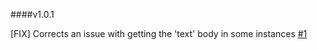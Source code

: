 ####v1.0.1

[FIX] Corrects an issue with getting the 'text' body in some instances [#1](https://github.com/message/php-mime-mail-parser/pull/1) 
